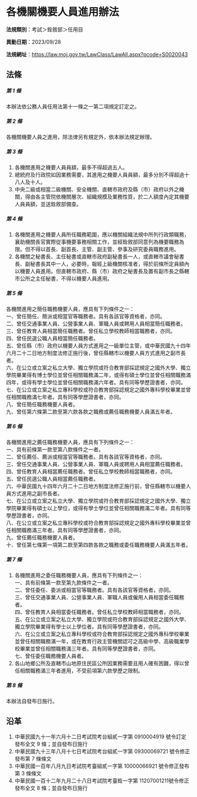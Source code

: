 # 各機關機要人員進用辦法




**法規類別**：考試＞銓敘部＞任用目

**異動日期**：2023/09/28  

**法規網址**：https://law.moj.gov.tw/LawClass/LawAll.aspx?pcode=S0020043



## 法條
##### 第 1 條
本辦法依公務人員任用法第十一條之一第二項規定訂定之。

##### 第 2 條
各機關機要人員之進用，除法律另有規定外，依本辦法規定辦理。

##### 第 3 條
1. 各機關進用之機要人員員額，最多不得超過五人。
1. 總統府及行政院如因業務需要，其進用之機要人員員額，最多分別不得超過十八人及十人。
1. 中央二級或相當二級機關、安全機關、直轄市政府及縣（市）政府以外之機關，得由各主管院依機關層次、組織規模及業務性質，於二人額度內定其機要人員員額，並送銓敘部備查。

##### 第 4 條
1. 各機關進用之機要人員所任職務範圍，應以機關組織法規中所列行政類職務，襄助機關長官實際從事機要事務相關工作，並經銓敘部同意列為機要職務為限。但不得以首長、副首長、主管、副主管、參事及研究委員職務進用。
1. 各機關之秘書長、主任秘書或直轄市政府副秘書長一人，或直轄市議會秘書長、副秘書長其中一人，必要時，報經上級機關核准者，得於前條所定員額內以機要人員進用。但直轄市政府、縣（市）政府之秘書長及置有副市長之縣轄市公所之主任秘書，不得以機要人員進用。

##### 第 5 條
各機關進用之簡任職務機要人員，應具有下列條件之一：  
一、曾任簡任、簡派或相當官等職務者。具有各該官等資格者，亦同。  
二、曾任交通事業人員、公營事業人員、軍職人員或聘用人員相當簡任職務者。  
三、曾任教育人員相當簡任職務者。曾任私立學校教師相當職務者，亦同。  
四、曾任民選公職人員相當簡任職務者。  
五、曾任縣（市）政府以機要人員方式進用之一級單位主管，或中華民國九十四年六月二十二日地方制度法修正施行後，曾任縣轄市以機要人員方式進用之副市長者。  
六、在公立或立案之私立大學、獨立學院或符合教育部採認規定之國外大學、獨立學院畢業得有博士學位並曾任相關職務滿二年，或得有碩士學位並曾任相關職務滿四年，或得有學士學位並曾任相關職務滿六年者。具有同等學歷證書者，亦同。  
七、在公立或立案之私立專科學校或符合教育部採認規定之國外專科學校畢業並曾任相關職務滿七年者。具有同等學歷證書者，亦同。  
八、曾任簡任職務機要人員者。  
九、曾任第六條第二款至第六款各款之職務或薦任職務機要人員滿五年者。

##### 第 6 條
各機關進用之薦任職務機要人員，應具有下列條件之一：  
一、具有前條第一款至第八款條件之一者。  
二、曾任薦任、薦派或相當官等職務者。具有各該官等資格者，亦同。  
三、曾任交通事業人員、公營事業人員、軍職人員或聘用人員相當薦任職務者。  
四、曾任教育人員相當薦任職務者。曾任私立學校教師相當職務者，亦同。  
五、曾任民選公職人員相當薦任職務者。  
六、中華民國九十四年六月二十二日地方制度法修正施行前，曾任縣轄市以機要人員方式進用之副市長者。  
七、在公立或立案之私立大學、獨立學院或符合教育部採認規定之國外大學、獨立學院畢業得有碩士以上學位，或得有學士學位並曾任相關職務滿二年者。具有同等學歷證書者，亦同。  
八、在公立或立案之私立專科學校或符合教育部採認規定之國外專科學校畢業並曾任相關職務滿三年者。具有同等學歷證書者，亦同。  
九、曾任薦任職務機要人員者。  
十、曾任第七條第一項第二款至第四款各款之職務或委任職務機要人員滿五年者。

##### 第 7 條
1. 各機關進用之委任職務機要人員，應具有下列條件之一：  
一、具有前條第一款至第九款條件之一者。  
二、曾任委任、委派或相當官等職務者。具有各該官等資格者，亦同。  
三、曾任交通事業人員、公營事業人員、軍職人員或僱用人員相當委任職務者。  
四、曾任教育人員相當委任職務者。曾任私立學校教師相當職務者，亦同。  
五、在公立或立案之私立大學、獨立學院或符合教育部採認規定之國外大學、獨立學院畢業得有學士以上學位者。具有同等學歷證書者，亦同。  
六、在公立或立案之私立專科學校或符合教育部採認規定之國外專科學校畢業並曾任相關職務滿一年，或在教育行政主管機關認可之高級中學、高級職業學校畢業並曾任相關職務滿三年者。具有同等學歷證書者，亦同。  
七、曾任委任職務機要人員者。
1. 各山地鄉公所及直轄市山地原住民區公所因業務需要且用人確有困難，得以曾任相關職務滿三年者進用，不受前項第六款學歷之限制。

##### 第 8 條
本辦法自發布日施行。

## 沿革
1. 中華民國九十一年六月十二日考試院考台組貳一字第 0910004919 號令訂定發布全文 9  條；並自發布日施行
1. 中華民國九十三年八月十七日考試院考台組貳一字第 09300069721  號令修正發布第 7  條條文
1. 中華民國一百年八月九日考試院考臺組貳一字第 10000066921  號令修正發布第 3  條條文
1. 中華民國一百十二年九月二十八日考試院考臺銓一字第 11207001211號令修正發布全文 8  條；並自發布日施行
